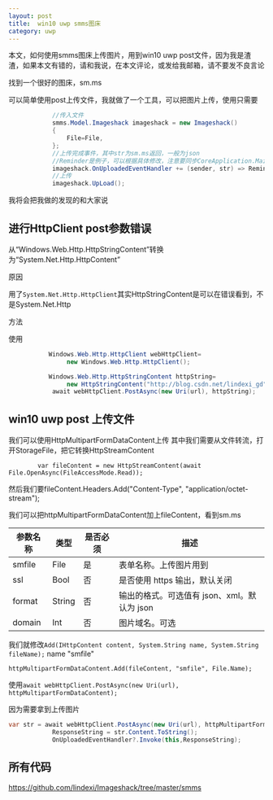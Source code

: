 ```yaml
---
layout: post
title:  win10 uwp smms图床 
category: uwp 
---
```


本文，如何使用smms图床上传图片，用到win10 uwp post文件，因为我是渣渣，如果本文有错的，请和我说，在本文评论，或发给我邮箱，请不要发不良言论
<!--more-->

找到一个很好的图床，sm.ms

可以简单使用post上传文件，我就做了一个工具，可以把图片上传，使用只需要

```csharp
            //传入文件
            smms.Model.Imageshack imageshack = new Imageshack()
            {
                File=File,
            };
            //上传完成事件，其中str为sm.ms返回，一般为json
            //Reminder是例子，可以根据具体修改，注意要同步CoreApplication.MainView.CoreWindow.Dispatcher.RunAsync
            imageshack.OnUploadedEventHandler += (sender, str) => Reminder = str.Replace("\\/","/");
            //上传
            imageshack.UpLoad();
```

我将会把我做的发现的和大家说

## 进行HttpClient post参数错误

从“Windows.Web.Http.HttpStringContent”转换为“System.Net.Http.HttpContent”

原因

用了`System.Net.Http.HttpClient`其实HttpStringContent是可以在错误看到，不是System.Net.Http

方法

使用

```csharp
           Windows.Web.Http.HttpClient webHttpClient=
                new Windows.Web.Http.HttpClient();

           Windows.Web.Http.HttpStringContent httpString=
                new HttpStringContent("http://blog.csdn.net/lindexi_gd");
            await webHttpClient.PostAsync(new Uri(url), httpString);
```


## win10 uwp post 上传文件

我们可以使用HttpMultipartFormDataContent上传
其中我们需要从文件转流，打开StorageFile，把它转换HttpStreamContent

            var fileContent = new HttpStreamContent(await File.OpenAsync(FileAccessMode.Read));

然后我们要fileContent.Headers.Add("Content-Type", "application/octet-stream");

我们可以把httpMultipartFormDataContent加上fileContent，看到sm.ms

|参数名称|类型|是否必须|描述|
|--|--|--|--|
|smfile|File|是|表单名称。上传图片用到|
|ssl	|Bool|	否|	是否使用 https 输出，默认关闭|
|format	|String|	否|	输出的格式。可选值有 json、xml。默认为 json|
|domain|	Int|	否|	图片域名。可选|

我们就修改`Add(IHttpContent content, System.String name, System.String fileName);` name "smfile"

    httpMultipartFormDataContent.Add(fileContent, "smfile", File.Name);

使用`await webHttpClient.PostAsync(new Uri(url), httpMultipartFormDataContent);`

因为需要拿到上传图片

```csharp
var str = await webHttpClient.PostAsync(new Uri(url), httpMultipartFormDataContent);
            ResponseString = str.Content.ToString();
            OnUploadedEventHandler?.Invoke(this,ResponseString);
```

## 所有代码

https://github.com/lindexi/Imageshack/tree/master/smms






